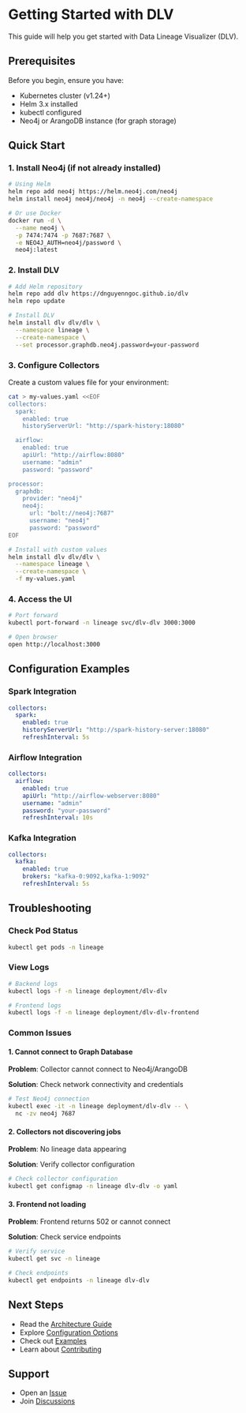 # Getting Started with DLV

This guide will help you get started with Data Lineage Visualizer (DLV).

## Prerequisites

Before you begin, ensure you have:

- Kubernetes cluster (v1.24+)
- Helm 3.x installed
- kubectl configured
- Neo4j or ArangoDB instance (for graph storage)

## Quick Start

### 1. Install Neo4j (if not already installed)

```bash
# Using Helm
helm repo add neo4j https://helm.neo4j.com/neo4j
helm install neo4j neo4j/neo4j -n neo4j --create-namespace

# Or use Docker
docker run -d \
  --name neo4j \
  -p 7474:7474 -p 7687:7687 \
  -e NEO4J_AUTH=neo4j/password \
  neo4j:latest
```

### 2. Install DLV

```bash
# Add Helm repository
helm repo add dlv https://dnguyenngoc.github.io/dlv
helm repo update

# Install DLV
helm install dlv dlv/dlv \
  --namespace lineage \
  --create-namespace \
  --set processor.graphdb.neo4j.password=your-password
```

### 3. Configure Collectors

Create a custom values file for your environment:

```bash
cat > my-values.yaml <<EOF
collectors:
  spark:
    enabled: true
    historyServerUrl: "http://spark-history:18080"

  airflow:
    enabled: true
    apiUrl: "http://airflow:8080"
    username: "admin"
    password: "password"

processor:
  graphdb:
    provider: "neo4j"
    neo4j:
      url: "bolt://neo4j:7687"
      username: "neo4j"
      password: "password"
EOF

# Install with custom values
helm install dlv dlv/dlv \
  --namespace lineage \
  --create-namespace \
  -f my-values.yaml
```

### 4. Access the UI

```bash
# Port forward
kubectl port-forward -n lineage svc/dlv-dlv 3000:3000

# Open browser
open http://localhost:3000
```

## Configuration Examples

### Spark Integration

```yaml
collectors:
  spark:
    enabled: true
    historyServerUrl: "http://spark-history-server:18080"
    refreshInterval: 5s
```

### Airflow Integration

```yaml
collectors:
  airflow:
    enabled: true
    apiUrl: "http://airflow-webserver:8080"
    username: "admin"
    password: "your-password"
    refreshInterval: 10s
```

### Kafka Integration

```yaml
collectors:
  kafka:
    enabled: true
    brokers: "kafka-0:9092,kafka-1:9092"
    refreshInterval: 5s
```

## Troubleshooting

### Check Pod Status

```bash
kubectl get pods -n lineage
```

### View Logs

```bash
# Backend logs
kubectl logs -f -n lineage deployment/dlv-dlv

# Frontend logs
kubectl logs -f -n lineage deployment/dlv-dlv-frontend
```

### Common Issues

#### 1. Cannot connect to Graph Database

**Problem**: Collector cannot connect to Neo4j/ArangoDB

**Solution**: Check network connectivity and credentials

```bash
# Test Neo4j connection
kubectl exec -it -n lineage deployment/dlv-dlv -- \
  nc -zv neo4j 7687
```

#### 2. Collectors not discovering jobs

**Problem**: No lineage data appearing

**Solution**: Verify collector configuration

```bash
# Check collector configuration
kubectl get configmap -n lineage dlv-dlv -o yaml
```

#### 3. Frontend not loading

**Problem**: Frontend returns 502 or cannot connect

**Solution**: Check service endpoints

```bash
# Verify service
kubectl get svc -n lineage

# Check endpoints
kubectl get endpoints -n lineage dlv-dlv
```

## Next Steps

- Read the [Architecture Guide](architecture.md)
- Explore [Configuration Options](configuration.md)
- Check out [Examples](../examples/)
- Learn about [Contributing](../CONTRIBUTING.md)

## Support

- Open an [Issue](https://github.com/dnguyenngoc/dlv/issues)
- Join [Discussions](https://github.com/dnguyenngoc/dlv/discussions)
